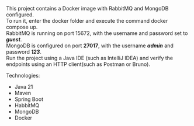 This project contains a Docker image with RabbitMQ and MongoDB configured. <br>
To run it, enter the docker folder and execute the command docker compose up. <br>
RabbitMQ is running on port 15672, with the username and password set to **_guest_**. <br>
MongoDB is configured on port **27017**, with the username **_admin_** and password **_123_**.<br>
Run the project using a Java IDE (such as IntelliJ IDEA) and verify the endpoints using an HTTP client(such as Postman or Bruno).<br>

Technologies:
<ul>
<li>
  Java 21
</li>
<li>  
  Maven
</li>  
<li>  
  Spring Boot
</li>        
<li>
  HabbitMQ
</li>
<li>
  MongoDB
</li>
<li>
  Docker
</li>
</ul>
